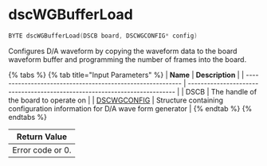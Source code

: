 # dscWGBufferLoad

```c
BYTE dscWGBufferLoad(DSCB board, DSCWGCONFIG* config)
```

Configures D/A waveform by copying the waveform data to the board waveform buffer and programming the number of frames into the board.

{% tabs %}
{% tab title="Input Parameters" %}
| **Name**                                                   | **Description**                                                            |
| ---------------------------------------------------------- | -------------------------------------------------------------------------- |
| DSCB                                                       | The handle of the board to operate on                                      |
| [DSCWGCONFIG](../15.-structure-definitions/dscwgconfig.md) | Structure containing configuration information for D/A wave form generator |
{% endtab %}
{% endtabs %}

| Return Value     |
| ---------------- |
| Error code or 0. |
